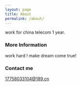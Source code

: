 ```yaml
---
layout: page
title: About
permalink: /about/
---
```


work for china telecom 1 year.

### More Information

work hard ! make dream come true!

### Contact me

[17758033104@189.cn](mailto:17758033104@189.cn)
